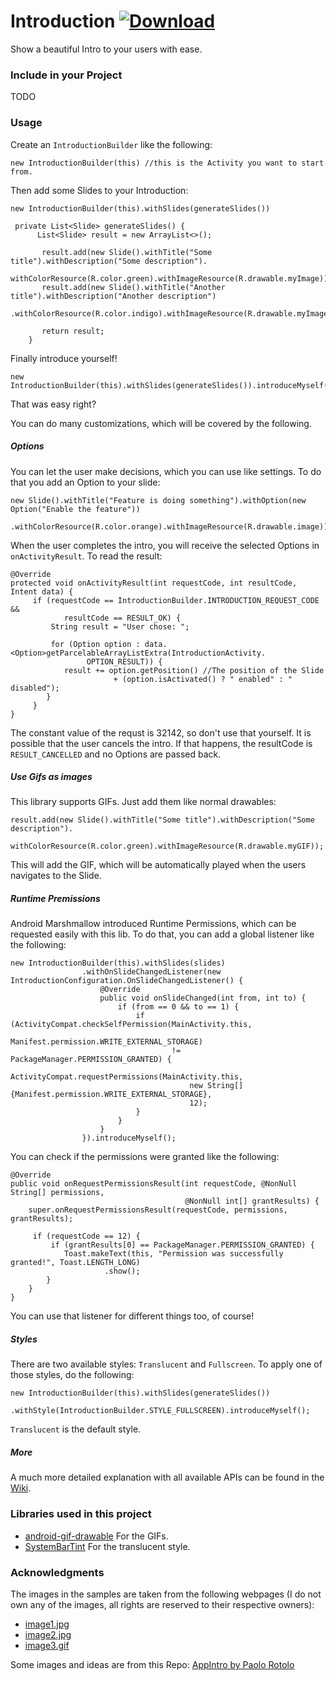 # Introduction [ ![Download](https://api.bintray.com/packages/rubengees/maven/Introduction/images/download.svg) ](https://bintray.com/rubengees/maven/Introduction/_latestVersion)

Show a beautiful Intro to your users with ease.

### Include in your Project

TODO

### Usage

Create an `IntroductionBuilder` like the following:

```
new IntroductionBuilder(this) //this is the Activity you want to start from.
```

Then add some Slides to your Introduction:

```
new IntroductionBuilder(this).withSlides(generateSlides())
```

```
 private List<Slide> generateSlides() {
      List<Slide> result = new ArrayList<>();

       result.add(new Slide().withTitle("Some title").withDescription("Some description").
               withColorResource(R.color.green).withImageResource(R.drawable.myImage));
       result.add(new Slide().withTitle("Another title").withDescription("Another description")
               .withColorResource(R.color.indigo).withImageResource(R.drawable.myImage2));

       return result;
    }
```

Finally introduce yourself!

```
new IntroductionBuilder(this).withSlides(generateSlides()).introduceMyself();
```

That was easy right?

You can do many customizations, which will be covered by the following.

##### Options

You can let the user make decisions, which you can use like settings.
To do that you add an Option to your slide:

```
new Slide().withTitle("Feature is doing something").withOption(new Option("Enable the feature"))
          .withColorResource(R.color.orange).withImageResource(R.drawable.image));
```

When the user completes the intro, you will receive the selected Options in `onActivityResult`. 
To read the result:

```
@Override
protected void onActivityResult(int requestCode, int resultCode, Intent data) {
     if (requestCode == IntroductionBuilder.INTRODUCTION_REQUEST_CODE &&
            resultCode == RESULT_OK) {
         String result = "User chose: ";

         for (Option option : data.<Option>getParcelableArrayListExtra(IntroductionActivity.
                 OPTION_RESULT)) {
            result += option.getPosition() //The position of the Slide
                       + (option.isActivated() ? " enabled" : " disabled");
        }
     }
}
```

The constant value of the requst is 32142, so don't use that yourself.
It is possible that the user cancels the intro. If that happens, the resultCode is `RESULT_CANCELLED` and no Options are passed back.

##### Use Gifs as images

This library supports GIFs. Just add them like normal drawables:

```
result.add(new Slide().withTitle("Some title").withDescription("Some description").
               withColorResource(R.color.green).withImageResource(R.drawable.myGIF));
```

This will add the GIF, which will be automatically played when the users navigates to the Slide.

##### Runtime Premissions

Android Marshmallow introduced Runtime Permissions, which can be requested easily with this lib.
To do that, you can add a global listener like the following:

```
new IntroductionBuilder(this).withSlides(slides)
                .withOnSlideChangedListener(new IntroductionConfiguration.OnSlideChangedListener() {
                    @Override
                    public void onSlideChanged(int from, int to) {
                        if (from == 0 && to == 1) {
                            if (ActivityCompat.checkSelfPermission(MainActivity.this,
                                    Manifest.permission.WRITE_EXTERNAL_STORAGE)
                                    != PackageManager.PERMISSION_GRANTED) {
                                ActivityCompat.requestPermissions(MainActivity.this,
                                        new String[]{Manifest.permission.WRITE_EXTERNAL_STORAGE},
                                        12);
                            }
                        }
                    }
                }).introduceMyself();
```

You can check if the permissions were granted like the following:

```
@Override
public void onRequestPermissionsResult(int requestCode, @NonNull String[] permissions,
                                       @NonNull int[] grantResults) {
    super.onRequestPermissionsResult(requestCode, permissions, grantResults);

     if (requestCode == 12) {
         if (grantResults[0] == PackageManager.PERMISSION_GRANTED) {
            Toast.makeText(this, "Permission was successfully granted!", Toast.LENGTH_LONG)
                     .show();
        }
    }
}
```

You can use that listener for different things too, of course!

##### Styles

There are two available styles: `Translucent` and `Fullscreen`.
To apply one of those styles, do the following:

```
new IntroductionBuilder(this).withSlides(generateSlides())
                .withStyle(IntroductionBuilder.STYLE_FULLSCREEN).introduceMyself();
```

`Translucent` is the default style.

##### More

A much more detailed explanation with all available APIs can be found in the [Wiki](https://github.com/RubenGees/Introduction/wiki).

### Libraries used in this project

- [android-gif-drawable](https://github.com/koral--/android-gif-drawable) For the GIFs.
- [SystemBarTint](https://github.com/jgilfelt/SystemBarTint) For the translucent style.

### Acknowledgments

The images in the samples are taken from the following webpages (I do not own any of the images, all rights are reserved to their respective owners):

- [image1.jpg](https://www.flickr.com/photos/rbulmahn/6180104944/in/photolist-89W1PC-8Q713U-9BussZ-cwr9kY-9XzRzZ-83z8K5-84k3xS-adM5Y9-drdDdf-e1wXZE-6kzXBW-aq7DTw-98qbVd-83w6aa-6TYUqy-bttVPE-jPnPwv-83zc5G-9mgbHk-bmJtgf-c8f3yC-6T4zxf-83jUyV-9WRbGQ-6RrUxc-6oHoaj-7Z2YXE-oveaff-8rNmyh-f95MK4-8EFVd6-kiJrYR-9Y8USW-9qC58Z-o7ZmL9-ovdL7H-oMHywk-oMFMME-oMrEw4-oMHy8e-ovaLae-ovaL5K-ovaL2t-ovaKLZ-oMoBJr-89SKWD-89W1Bu-89SKwT-89SKwa-89W1kG)
- [image2.jpg](https://www.flickr.com/photos/uncalno/8538679708/in/photolist-e1wXZE-6kzXBW-aq7DTw-98qbVd-83w6aa-6TYUqy-bttVPE-jPnPwv-83zc5G-9mgbHk-bmJtgf-c8f3yC-6T4zxf-83jUyV-9WRbGQ-6RrUxc-6oHoaj-7Z2YXE-oveaff-8rNmyh-f95MK4-8EFVd6-kiJrYR-9Y8USW-9qC58Z-o7ZmL9-ovdL7H-oMHywk-oMFMME-oMrEw4-oMHy8e-ovaLae-ovaL5K-ovaL2t-ovaKLZ-oMoBJr-89SKWD-89W1Bu-89SKwT-89SKwa-89W1kG-89W1kb-89W1jN-89W15E-89VZRs-89VZDb-9kUiFS-9957fA-ehs7zp-5yFrKB)
- [image3.gif](http://www.modaco.com/forums/topic/344506-android-startshutdown-animation-for-i900/)

Some images and ideas are from this Repo: [AppIntro by Paolo Rotolo](https://github.com/PaoloRotolo/AppIntro)

